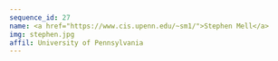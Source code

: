 ```yaml
---
sequence_id: 27
name: <a href="https://www.cis.upenn.edu/~sm1/">Stephen Mell</a>
img: stephen.jpg
affil: University of Pennsylvania
---
```

